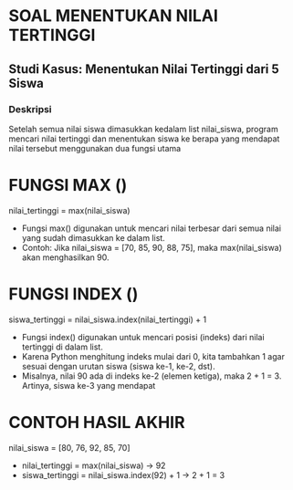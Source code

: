 # SOAL MENENTUKAN NILAI TERTINGGI
## Studi Kasus: Menentukan Nilai Tertinggi dari 5 Siswa
### Deskripsi
Setelah semua nilai siswa dimasukkan kedalam list nilai_siswa, 
program mencari nilai tertinggi dan menentukan siswa ke berapa yang 
mendapat nilai tersebut menggunakan dua fungsi utama
# FUNGSI MAX ()
nilai_tertinggi = max(nilai_siswa)
- Fungsi max() digunakan untuk mencari nilai 
terbesar dari semua nilai yang sudah dimasukkan ke dalam list.
- Contoh: Jika nilai_siswa = [70, 85, 90, 88, 75],
maka max(nilai_siswa) akan menghasilkan 90.
# FUNGSI INDEX ()
siswa_tertinggi = nilai_siswa.index(nilai_tertinggi) + 1
- Fungsi index() digunakan untuk mencari 
posisi (indeks) dari nilai tertinggi di dalam list.
- Karena Python menghitung indeks mulai dari 0,
kita tambahkan 1 agar sesuai dengan urutan siswa (siswa ke-1, ke-2, dst).
- Misalnya, nilai 90 ada di indeks ke-2 
(elemen ketiga), maka 2 + 1 = 3. Artinya, siswa ke-3 yang mendapat
# CONTOH HASIL AKHIR
nilai_siswa = [80, 76, 92, 85, 70]
-  nilai_tertinggi = max(nilai_siswa) → 92
- siswa_tertinggi = nilai_siswa.index(92) + 1 → 2 + 1 = 3

